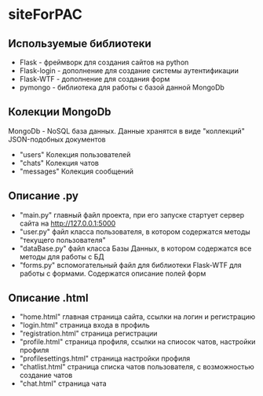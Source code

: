 # siteForPAC

## Используемые библиотеки
- Flask - фреймворк для создания сайтов на python
- Flask-login - дополнение для создание системы аутентификации
- Flask-WTF - дополнение для создания форм 
- pymongo - библиотека для работы с базой данной MongoDb

## Колекции MongoDb
MongoDb - NoSQL база данных. Данные хранятся в виде "коллекций" JSON-подобных документов
- "users" Колекция пользователей
- "chats" Колекция чатов
- "messages" Колекция сообщений

## Описание .py 
- "main.py" главный файл проекта, при его запуске стартует сервер сайта на http://127.0.0.1:5000
- "user.py" файл класса пользователя, в котором содержатся методы "текущего пользователя"
- "dataBase.py" файл класса Базы Данных, в котором содержатся все методы для работы с БД
- "forms.py" вспомогательный файл для библиотеки Flask-WTF для работы с формами. Содержатся описание полей форм

## Описание .html
- "home.html" главная страница сайта, ссылки на логин и регистрацию
- "login.html" страница входа в профиль
- "registration.html" страница регистрации
- "profile.html" страница профиля, ссылки на спиосок чатов, настройки профиля
- "profilesettings.html" страница настройки профиля
- "chatlist.html" страница списка чатов пользователя, с возможностью создание чатов
- "chat.html" страница чата
